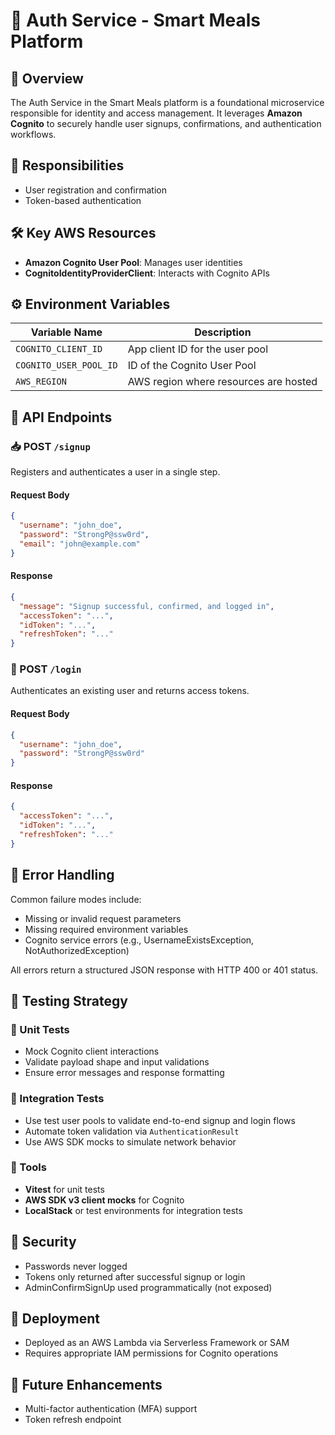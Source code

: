 # 🔐 Auth Service - Smart Meals Platform

## 🧭 Overview

The Auth Service in the Smart Meals platform is a foundational microservice responsible for identity and access management. It leverages **Amazon Cognito** to securely handle user signups, confirmations, and authentication workflows.

## 📌 Responsibilities

- User registration and confirmation
- Token-based authentication

## 🛠️ Key AWS Resources

- **Amazon Cognito User Pool**: Manages user identities
- **CognitoIdentityProviderClient**: Interacts with Cognito APIs

## ⚙️ Environment Variables

| Variable Name          | Description                           |
| ---------------------- | ------------------------------------- |
| `COGNITO_CLIENT_ID`    | App client ID for the user pool       |
| `COGNITO_USER_POOL_ID` | ID of the Cognito User Pool           |
| `AWS_REGION`           | AWS region where resources are hosted |

## 📡 API Endpoints

### 📥 POST `/signup`

Registers and authenticates a user in a single step.

#### Request Body

```json
{
  "username": "john_doe",
  "password": "StrongP@ssw0rd",
  "email": "john@example.com"
}
```

#### Response

```json
{
  "message": "Signup successful, confirmed, and logged in",
  "accessToken": "...",
  "idToken": "...",
  "refreshToken": "..."
}
```

### 🔑 POST `/login`

Authenticates an existing user and returns access tokens.

#### Request Body

```json
{
  "username": "john_doe",
  "password": "StrongP@ssw0rd"
}
```

#### Response

```json
{
  "accessToken": "...",
  "idToken": "...",
  "refreshToken": "..."
}
```

## 🧨 Error Handling

Common failure modes include:

- Missing or invalid request parameters
- Missing required environment variables
- Cognito service errors (e.g., UsernameExistsException, NotAuthorizedException)

All errors return a structured JSON response with HTTP 400 or 401 status.

## 🧪 Testing Strategy

### 🧱 Unit Tests

- Mock Cognito client interactions
- Validate payload shape and input validations
- Ensure error messages and response formatting

### 🔗 Integration Tests

- Use test user pools to validate end-to-end signup and login flows
- Automate token validation via `AuthenticationResult`
- Use AWS SDK mocks to simulate network behavior

### 🧰 Tools

- **Vitest** for unit tests
- **AWS SDK v3 client mocks** for Cognito
- **LocalStack** or test environments for integration tests

## 🔐 Security

- Passwords never logged
- Tokens only returned after successful signup or login
- AdminConfirmSignUp used programmatically (not exposed)

## 🚀 Deployment

- Deployed as an AWS Lambda via Serverless Framework or SAM
- Requires appropriate IAM permissions for Cognito operations

## 🔮 Future Enhancements

- Multi-factor authentication (MFA) support
- Token refresh endpoint

